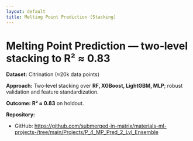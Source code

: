 ```yaml
---
layout: default
title: Melting Point Prediction (Stacking)
---
```



# Melting Point Prediction — two‑level stacking to R² ≈ 0.83


**Dataset:** Citrination (≈20k data points)


**Approach:** Two‑level stacking over **RF, XGBoost, LightGBM, MLP**; robust validation and feature standardization.


**Outcome:** **R² ≈ 0.83** on holdout.


**Repository:**
- GitHub: https://github.com/submerged-in-matrix/materials-ml-projects-/tree/main/Projects/P_4_MP_Pred_2_Lvl_Ensemble
